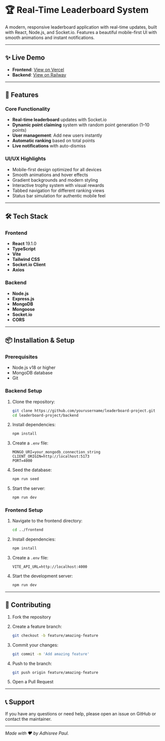 # 🏆 Real-Time Leaderboard System

A modern, responsive leaderboard application with real-time updates, built with React, Node.js, and Socket.io. Features a beautiful mobile-first UI with smooth animations and instant notifications.

---

## ✨ Live Demo

* **Frontend**: [View on Vercel](https://your-vercel-url.com)
* **Backend**: [View on Railway](https://your-railway-url.com)

---

## 🚀 Features

### Core Functionality

* **Real-time leaderboard** updates with Socket.io
* **Dynamic point claiming** system with random point generation (1–10 points)
* **User management**: Add new users instantly
* **Automatic ranking** based on total points
* **Live notifications** with auto-dismiss

### UI/UX Highlights

* Mobile-first design optimized for all devices
* Smooth animations and hover effects
* Gradient backgrounds and modern styling
* Interactive trophy system with visual rewards
* Tabbed navigation for different ranking views
* Status bar simulation for authentic mobile feel

---

## 🛠️ Tech Stack

### Frontend

* **React** 19.1.0
* **TypeScript**
* **Vite**
* **Tailwind CSS**
* **Socket.io Client**
* **Axios**

### Backend

* **Node.js**
* **Express.js**
* **MongoDB**
* **Mongoose**
* **Socket.io**
* **CORS**

---

## 📦 Installation & Setup

### Prerequisites

* Node.js v18 or higher
* MongoDB database
* Git

### Backend Setup

1. Clone the repository:

   ```bash
   git clone https://github.com/yourusername/leaderboard-project.git
   cd leaderboard-project/backend
   ```
2. Install dependencies:

   ```bash
   npm install
   ```
3. Create a `.env` file:

   ```env
   MONGO_URI=your_mongodb_connection_string
   CLIENT_ORIGIN=http://localhost:5173
   PORT=4000
   ```
4. Seed the database:

   ```bash
   npm run seed
   ```
5. Start the server:

   ```bash
   npm run dev
   ```

### Frontend Setup

1. Navigate to the frontend directory:

   ```bash
   cd ../frontend
   ```
2. Install dependencies:

   ```bash
   npm install
   ```
3. Create a `.env` file:

   ```env
   VITE_API_URL=http://localhost:4000
   ```
4. Start the development server:

   ```bash
   npm run dev
   ```

---

## 🤝 Contributing

1. Fork the repository
2. Create a feature branch:

   ```bash
   git checkout -b feature/amazing-feature
   ```
3. Commit your changes:

   ```bash
   git commit -m 'Add amazing feature'
   ```
4. Push to the branch:

   ```bash
   git push origin feature/amazing-feature
   ```
5. Open a Pull Request

---

## 📞 Support

If you have any questions or need help, please open an issue on GitHub or contact the maintainer.

---

*Made with ❤️ by Adhisree Paul.*

